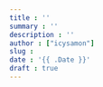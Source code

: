 ```yaml
---
title : ''
summary : ''
description : ''
author : ["icysamon"]
slug : 
date : '{{ .Date }}'
draft : true
---
```

